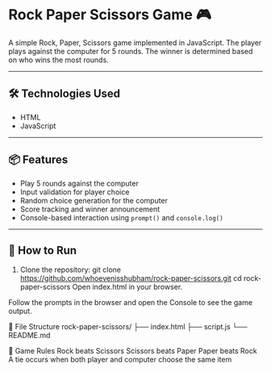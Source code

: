 # Rock Paper Scissors Game 🎮

A simple Rock, Paper, Scissors game implemented in JavaScript. The player plays against the computer for 5 rounds. The winner is determined based on who wins the most rounds.

---

## 🛠️ Technologies Used

- HTML
- JavaScript

---

## 📦 Features

- Play 5 rounds against the computer
- Input validation for player choice
- Random choice generation for the computer
- Score tracking and winner announcement
- Console-based interaction using `prompt()` and `console.log()`

---

## 🚀 How to Run

1. Clone the repository:
   git clone https://github.com/whoevenisshubham/rock-paper-scissors.git
   cd rock-paper-scissors
Open index.html in your browser.

Follow the prompts in the browser and open the Console to see the game output.

📁 File Structure
rock-paper-scissors/
├── index.html
├── script.js
└── README.md

🎯 Game Rules
Rock beats Scissors
Scissors beats Paper
Paper beats Rock
A tie occurs when both player and computer choose the same item